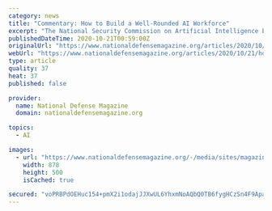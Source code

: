 ```yaml
---
category: news
title: "Commentary: How to Build a Well-Rounded AI Workforce"
excerpt: "The National Security Commission on Artificial Intelligence believes that recruiting highly skilled engineers is important, but it is only a small part of the AI workforce the government needs to integrate AI in national defense. The commission ..."
publishedDateTime: 2020-10-21T00:59:00Z
originalUrl: "https://www.nationaldefensemagazine.org/articles/2020/10/21/how-to-build-a-well-rounded-ai-workforce"
webUrl: "https://www.nationaldefensemagazine.org/articles/2020/10/21/how-to-build-a-well-rounded-ai-workforce"
type: article
quality: 37
heat: 37
published: false

provider:
  name: National Defense Magazine
  domain: nationaldefensemagazine.org

topics:
  - AI

images:
  - url: "https://www.nationaldefensemagazine.org/-/media/sites/magazine/2020/10/istock-1184804554.ashx?h=500&w=878&la=en&hash=B6FD3114589EFC428B53887A52A139F519A082E3"
    width: 878
    height: 500
    isCached: true

secured: "voPRBPdOEHuc154+pmX2i1odajJJXwUL6YhxmNoAQbQ0TB6fygHCzSn4F9ApaDxEL1MXLjm9dM+mWZd/o94SLOtT0jX9Va4xrGd0nG3DhYEfu+yT9pom0apwInyGdh03DDemTXsEAM2xDsdPv0g1asIWjc0+EuMUJWBM1i4SJnTtxSFIQFRRT+72xIOJLJl/GektsWi7oBKoh8Gcd3hdPf/PelHzRKkbcIoT2fPiOmeSZCuAvNciR2jeYGQph9PdyEcRdGd6upxgGSBqylCdamKippY+8SYmKUQMfoNL8pUZfzTrifimsGV4Ne0c5suhUpk6zS1TC8CsxhY2L9K3wsjy9iyZdChc455N252UZag=;kVRUtt0zJlze3soJhIY1jw=="
---
```


